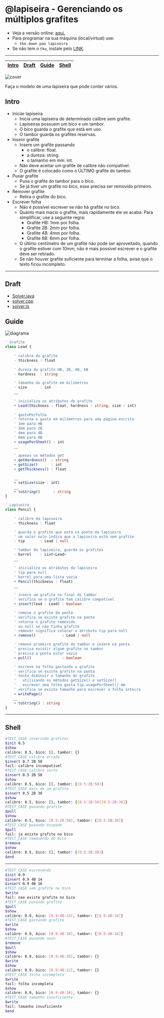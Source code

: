 # @lapiseira - Gerenciando os múltiplos grafites

- Veja a versão online: [aqui.](https://github.com/qxcodepoo/arcade/blob/master/base/lapiseira/Readme.md)
- Para programar na sua máquina (local/virtual) use:
  - `tko down poo lapiseira`
- Se não tem o `tko`, instale pelo [LINK](https://github.com/senapk/tko#tko).

---

<!-- toch -->
[Intro](#intro) | [Draft](#draft) | [Guide](#guide) | [Shell](#shell)
-- | -- | -- | --
<!-- toch -->

![cover](https://raw.githubusercontent.com/qxcodepoo/arcade/master/base/lapiseira/cover.jpg)

Faça o modelo de uma lapiseira que pode conter vários.

## Intro

- Iniciar lapiseira
  - Inicia uma lapiseira de determinado calibre sem grafite.
  - Lapiseiras possuem um bico e um tambor.
  - O bico guarda o grafite que está em uso.
  - O tambor guarda os grafites reservas.
- Inserir grafite
  - Insere um grafite passando
    - o calibre: float.
    - a dureza: string.
    - o tamanho em mm: int.
  - Não deve aceitar um grafite de calibre não compatível.
  - O grafite é colocado como o ÚLTIMO grafite do tambor.
- Puxar grafite
  - Puxa o grafite do tambor para o bico.
  - Se já tiver um grafite no bico, esse precisa ser removido primeiro.
- Remover grafite
  - Retira o grafite do bico.
- Escrever folha
  - Não é possível escrever se não há grafite no bico.
  - Quanto mais macio o grafite, mais rapidamente ele se acaba. Para simplificar, use a seguinte regra:
    - Grafite HB: 1mm por folha.
    - Grafite 2B: 2mm por folha.
    - Grafite 4B: 4mm por folha.
    - Grafite 6B: 6mm por folha.
  - O último centímetro de um grafite não pode ser aproveitado, quando o grafite estiver com 10mm, não é mais possível escrever e o grafite deve ser retirado.
  - Se não houver grafite suficiente para terminar a folha, avise que o texto ficou incompleto.

***

## Draft

- [Solver.java](https://github.com/qxcodepoo/arcade/blob/master/base/lapiseira/.cache/draft.java)
- [solver.cpp](https://github.com/qxcodepoo/arcade/blob/master/base/lapiseira/.cache/draft.cpp)
- [solver.ts](https://github.com/qxcodepoo/arcade/blob/master/base/lapiseira/.cache/draft.ts)

## Guide

![diagrama](https://raw.githubusercontent.com/qxcodepoo/arcade/master/base/lapiseira/diagrama.png)

<!-- load diagrama.puml fenced=ts:filter -->

```ts
' Grafite
class Lead {
    
    ' calibre do grafite
    - thickness : float
    
    ' dureza do grafite HB, 2B, 4B, 6B
    - hardness  : string

    ' tamanho do grafite em milímetros
    - size      : int
    __
  
    ' inicializa os atributos do grafite
    + Lead(thickness : float, hardness : string, size : int)
    
    ' gastoPorFolha
    ' retorna o gasto em milímetros para uma página escrita
    ' 1mm para HB
    ' 2mm para 2B
    ' 4mm para 4B
    ' 6mm para 6B
    + usagePerSheet() : int
    __
    
    ' apenas os métodos get
    + getHardness()  : string
    + getSize()      : int
    + getThickness() : float

    __
    + setSize(size : int)
    __
    + toString()      : string
}

' Lapiseira
class Pencil {
    
    ' calibre da lapiseira
    - thickness : float

    ' guarda o grafite que está na ponta da lapiseira
    ' um valor nulo indica que a lapiseira está sem grafite
    - tip       : Lead | null

    ' tambor da lapiseira, guarda os grafites
    - barrel    : List<Lead>
    __

    ' inicializa os atributos da lapiseira
    ' tip para null
    ' barrel para uma lista vazia
    + Pencil(thickness : float)
    __

    ' insere um grafite no final do tambor
    ' verifica se o grafite tem calibre compatível
    + insert(lead : Lead) : boolean

    ' remove o grafite da ponta
    ' verifica se existe grafite na ponta
    ' retorna o grafite removido
    ' ou null se não tinha grafite
    ' remover significa colocar o atributo tip para null
    + remove()            : Lead | null

    ' remove primeiro grafite do tambor e insere na ponta
    ' precisa existir algum grafite no tambor
    ' precisa a ponta estar vazia
    + pull()              : boolean

    ' escreve na folha gastando o grafite
    ' verifica se existe grafite na ponta
    ' tenta diminuir o tamanho do grafite 
    '   utilizando os métodos getSize() e setSize()
    '   escrever uma folha gasta tip.usagePerSheet() mm
    ' verifica se existe tamanho para escrever a folha inteira
    + writePage()
    __
    + toString() : string
}
```

<!-- load -->

***

## Shell

```bash
#TEST_CASE inserindo grafites
$init 0.5
$show
calibre: 0.5, bico: [], tambor: {}
#TEST_CASE calibre errado
$insert 0.7 2B 50
fail: calibre incompatível
#TEST_CASE calibre certo
$insert 0.5 2B 50
$show
calibre: 0.5, bico: [], tambor: {[0.5:2B:50]}
#TEST_CASE mais de um grafite
$insert 0.5 2B 30
$show
calibre: 0.5, bico: [], tambor: {[0.5:2B:50][0.5:2B:30]}
#TEST_CASE puxando grafite
$pull
$show
calibre: 0.5, bico: [0.5:2B:50], tambor: {[0.5:2B:30]}
#TEST_CASE puxando ocupado
$pull
fail: ja existe grafite no bico
#TEST_CASE removendo do bico
$remove
$show
calibre: 0.5, bico: [], tambor: {[0.5:2B:30]}
$end
```

***

```bash
#TEST_CASE escrevendo 
$init 0.9
$insert 0.9 4B 14
$insert 0.9 4B 16
#TEST_CASE sem grafite no bico
$write
fail: nao existe grafite no bico
#TEST_CASE puxando grafite
$pull
$show
calibre: 0.9, bico: [0.9:4B:14], tambor: {[0.9:4B:16]}
#TEST_CASE gastando grafite
$write
$show
calibre: 0.9, bico: [0.9:4B:10], tambor: {[0.9:4B:16]}
#TEST_CASE puxando novo
$remove
$pull
$show
calibre: 0.9, bico: [0.9:4B:16], tambor: {}
$write
$show
calibre: 0.9, bico: [0.9:4B:12], tambor: {}
#TEST_CASE folha incompleta
$write
fail: folha incompleta
$show
calibre: 0.9, bico: [0.9:4B:10], tambor: {}
#TEST_CASE tamanho insuficiente
$write
fail: tamanho insuficiente
$end
```
